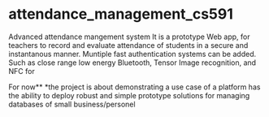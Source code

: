 # attendance_management_cs591
Advanced attendance mangement system
It is a prototype Web app, for teachers to record and evaluate attendance of students in a secure and instantanous manner.
Muntiple fast authentication systems can be added. Such as close range low energy Bluetooth, Tensor Image recognition, and NFC for 

For now**
*the project is about demonstrating a use case of a platform has the ability to deploy robust and simple prototype solutions for managing databases of small business/personel

